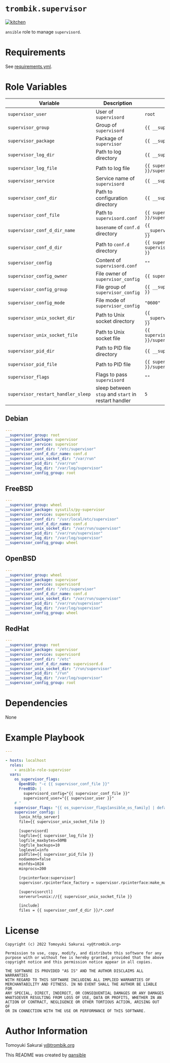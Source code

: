 # `trombik.supervisor`

[![kitchen](https://github.com/trombik/ansible-role-supervisor/actions/workflows/kitchen.yml/badge.svg)](https://github.com/trombik/ansible-role-supervisor/actions/workflows/kitchen.yml)

`ansible` role to manage `supervisord`.

# Requirements

See [requirements.yml](requirements.yml).

# Role Variables

| Variable | Description | Default |
|----------|-------------|---------|
| `supervisor_user` | User of `supervisord` | `root` |
| `supervisor_group` | Group of `supervisord` | `{{ __supervisor_group }}` |
| `supervisor_package` | Package of `supervisor` | `{{ __supervisor_package }}` |
| `supervisor_log_dir` | Path to log directory | `{{ __supervisor_log_dir }}` |
| `supervisor_log_file` | Path to log file | `{{ supervisor_log_dir }}/supervisord.log` |
| `supervisor_service` | Service name of `supervisord` | `{{ __supervisor_service }}` |
| `supervisor_conf_dir` | Path to configuration directory | `{{ __supervisor_conf_dir }}` |
| `supervisor_conf_file` | Path to `supervisord.conf` | `{{ supervisor_conf_dir }}/supervisord.conf` |
| `supervisor_conf_d_dir_name` | `basename` of `conf.d` directory | `{{ __supervisor_conf_d_dir_name }}` |
| `supervisor_conf_d_dir` | Path to `conf.d` directory | `{{ supervisor_conf_dir }}/{{ supervisor_conf_d_dir_name }}` |
| `supervisor_config` | Content of `supervisord.conf` | `""` |
| `supervisor_config_owner` | File owner of `supervisor_config` | `{{ supervisor_user }}` |
| `supervisor_config_group` | File group of `supervisor_config` | `{{ __supervisor_config_group }}` |
| `supervisor_config_mode` | File mode of `supervisor_config` | `"0600"` |
| `supervisor_unix_socket_dir` | Path to Unix socket directory | `{{ __supervisor_unix_socket_dir }}` |
| `supervisor_unix_socket_file` | Path to Unix socket file | `{{ supervisor_unix_socket_dir }}/supervisor.sock` |
| `supervisor_pid_dir` | Path to PID file directory | `{{ __supervisor_pid_dir }}` |
| `supervisor_pid_file` | Path to PID file | `{{ supervisor_pid_dir }}/supervisord.pid` |
| `supervisor_flags` | Flags to pass `supervisord` | `""` |
| `supervisor_restart_handler_sleep` | sleep between `stop` and `start` in restart handler | `5` |

## Debian

```yaml
---
__supervisor_group: root
__supervisor_package: supervisor
__supervisor_service: supervisor
__supervisor_conf_dir: "/etc/supervisor"
__supervisor_conf_d_dir_name: conf.d
__supervisor_unix_socket_dir: "/var/run"
__supervisor_pid_dir: "/var/run"
__supervisor_log_dir: "/var/log/supervisor"
__supervisor_config_group: root
```

## FreeBSD

```yaml
---
__supervisor_group: wheel
__supervisor_package: sysutils/py-supervisor
__supervisor_service: supervisord
__supervisor_conf_dir: "/usr/local/etc/supervisor"
__supervisor_conf_d_dir_name: conf.d
__supervisor_unix_socket_dir: "/var/run/supervisor"
__supervisor_pid_dir: "/var/run/supervisor"
__supervisor_log_dir: "/var/log/supervisor"
__supervisor_config_group: wheel
```

## OpenBSD

```yaml
---
__supervisor_group: wheel
__supervisor_package: supervisor
__supervisor_service: supervisord
__supervisor_conf_dir: "/etc/supervisor"
__supervisor_conf_d_dir_name: conf.d
__supervisor_unix_socket_dir: "/var/run/supervisor"
__supervisor_pid_dir: "/var/run/supervisor"
__supervisor_log_dir: "/var/log/supervisor"
__supervisor_config_group: wheel
```

## RedHat

```yaml
---
__supervisor_group: root
__supervisor_package: supervisor
__supervisor_service: supervisord
__supervisor_conf_dir: "/etc"
__supervisor_conf_d_dir_name: supervisord.d
__supervisor_unix_socket_dir: "/run/supervisor"
__supervisor_pid_dir: "/run"
__supervisor_log_dir: "/var/log/supervisor"
__supervisor_config_group: root
```

# Dependencies

None

# Example Playbook

```yaml
---

- hosts: localhost
  roles:
    - ansible-role-supervisor
  vars:
    os_supervisor_flags:
      OpenBSD: "-c {{ supervisor_conf_file }}"
      FreeBSD: |
        supervisord_config="{{ supervisor_conf_file }}"
        supervisord_user="{{ supervisor_user }}"
    # "
    supervisor_flags: "{{ os_supervisor_flags[ansible_os_family] | default('') }}"
    supervisor_config: |
      [unix_http_server]
      file={{ supervisor_unix_socket_file }}

      [supervisord]
      logfile={{ supervisor_log_file }}
      logfile_maxbytes=50MB
      logfile_backups=10
      loglevel=info
      pidfile={{ supervisor_pid_file }}
      nodaemon=false
      minfds=1024
      minprocs=200

      [rpcinterface:supervisor]
      supervisor.rpcinterface_factory = supervisor.rpcinterface:make_main_rpcinterface

      [supervisorctl]
      serverurl=unix://{{ supervisor_unix_socket_file }}

      [include]
      files = {{ supervisor_conf_d_dir }}/*.conf
```

# License

```
Copyright (c) 2022 Tomoyuki Sakurai <y@trombik.org>

Permission to use, copy, modify, and distribute this software for any
purpose with or without fee is hereby granted, provided that the above
copyright notice and this permission notice appear in all copies.

THE SOFTWARE IS PROVIDED "AS IS" AND THE AUTHOR DISCLAIMS ALL WARRANTIES
WITH REGARD TO THIS SOFTWARE INCLUDING ALL IMPLIED WARRANTIES OF
MERCHANTABILITY AND FITNESS. IN NO EVENT SHALL THE AUTHOR BE LIABLE FOR
ANY SPECIAL, DIRECT, INDIRECT, OR CONSEQUENTIAL DAMAGES OR ANY DAMAGES
WHATSOEVER RESULTING FROM LOSS OF USE, DATA OR PROFITS, WHETHER IN AN
ACTION OF CONTRACT, NEGLIGENCE OR OTHER TORTIOUS ACTION, ARISING OUT OF
OR IN CONNECTION WITH THE USE OR PERFORMANCE OF THIS SOFTWARE.
```

# Author Information

Tomoyuki Sakurai <y@trombik.org>

This README was created by [qansible](https://github.com/trombik/qansible)
